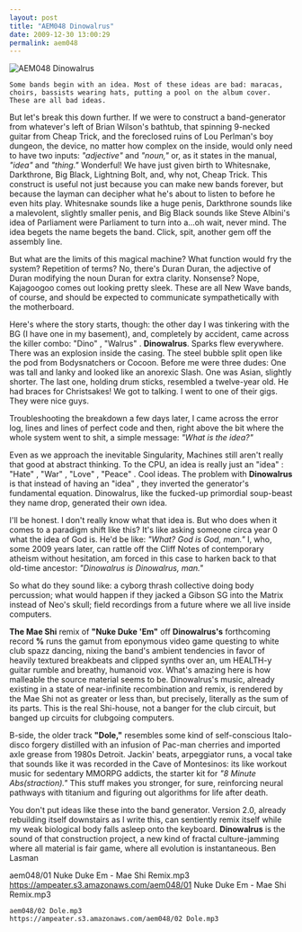 ```yaml
---
layout: post
title: "AEM048 Dinowalrus"
date: 2009-12-30 13:00:29
permalink: aem048
---
```

![AEM048 Dinowalrus](https://ampeater.s3.amazonaws.com/aem048/Dinowalrus.jpg)

    Some bands begin with an idea. Most of these ideas are bad: maracas, choirs, bassists wearing hats, putting a pool on the album cover. These are all bad ideas.

But let's break this down further. If we were to construct a band-generator from whatever's left of Brian Wilson's bathtub, that spinning 9-necked guitar from Cheap Trick, and the foreclosed ruins of Lou Perlman's boy dungeon, the device, no matter how complex on the inside, would only need to have two inputs: _"adjective"_ and _"noun,"_ or, as it states in the manual, _"idea"_ and _"thing."_ Wonderful! We have just given birth to Whitesnake, Darkthrone, Big Black, Lightning Bolt, and, why not, Cheap Trick. This construct is useful not just because you can make new bands forever, but because the layman can decipher what he's about to listen to before he even hits play. Whitesnake sounds like a huge penis, Darkthrone sounds like a malevolent, slightly smaller penis, and Big Black sounds like Steve Albini's idea of Parliament were Parliament to turn into a...oh wait, never mind. The idea begets the name begets the band. Click, spit, another gem off the assembly line.

But what are the limits of this magical machine? What function would fry the system? Repetition of terms? No, there's Duran Duran, the adjective of Duran modifying the noun Duran for extra clarity. Nonsense? Nope, Kajagoogoo comes out looking pretty sleek. These are all New Wave bands, of course, and should be expected to communicate sympathetically with the motherboard.

Here's where the story starts, though: the other day I was tinkering with the BG (I have one in my basement), and, completely by accident, came across the killer combo: "Dino" , "Walrus" . **Dinowalrus**. Sparks flew everywhere. There was an explosion inside the casing. The steel bubble split open like the pod from Bodysnatchers or Cocoon. Before me were three dudes: One was tall and lanky and looked like an anorexic Slash. One was Asian, slightly shorter. The last one, holding drum sticks, resembled a twelve-year old. He had braces for Christsakes! We got to talking. I went to one of their gigs. They were nice guys.

Troubleshooting the breakdown a few days later, I came across the error log, lines and lines of perfect code and then, right above the bit where the whole system went to shit, a simple message: _"What is the idea?"_

Even as we approach the inevitable Singularity, Machines still aren't really that good at abstract thinking. To the CPU, an idea is really just an "idea" : "Hate" , "War" , "Love" , "Peace" . Cool ideas. The problem with **Dinowalrus** is that instead of having an "idea" , they inverted the generator's fundamental equation. Dinowalrus, like the fucked-up primordial soup-beast they name drop, generated their own idea.

I'll be honest. I don't really know what that idea is. But who does when it comes to a paradigm shift like this? It's like asking someone circa year 0 what the idea of God is. He'd be like: _"What? God is God, man."_ I, who, some 2009 years later, can rattle off the Cliff Notes of contemporary atheism without hesitation, am forced in this case to harken back to that old-time ancestor: _"Dinowalrus is Dinowalrus, man."_

So what do they sound like: a cyborg thrash collective doing body percussion; what would happen if they jacked a Gibson SG into the Matrix instead of Neo's skull; field recordings from a future where we all live inside computers.

**The Mae Shi** remix of **"Nuke Duke 'Em"** off **Dinowalrus's** forthcoming record **%** runs the gamut from eponymous video game questing to white club spazz dancing, nixing the band's ambient tendencies in favor of heavily textured breakbeats and clipped synths over an, um HEALTH-y guitar rumble and breathy, humanoid vox. What's amazing here is how malleable the source material seems to be. Dinowalrus's music, already existing in a state of near-infinite recombination and remix, is rendered by the Mae Shi not as greater or less than, but precisely, literally as the sum of its parts. This is the real Shi-house, not a banger for the club circuit, but banged up circuits for clubgoing computers.

B-side, the older track **"Dole,"** resembles some kind of self-conscious Italo-disco forgery distilled with an infusion of Pac-man cherries and imported axle grease from 1980s Detroit. Jackin' beats, arpeggiator runs, a vocal take that sounds like it was recorded in the Cave of Montesinos: its like workout music for sedentary MMORPG addicts, the starter kit for _"8 Minute Abs(straction)."_ This stuff makes you stronger, for sure, reinforcing neural pathways with titanium and figuring out algorithms for life after death.

You don't put ideas like these into the band generator. Version 2.0, already rebuilding itself downstairs as I write this, can sentiently remix itself while my weak biological body falls asleep onto the keyboard. **Dinowalrus** is the sound of that construction project, a new kind of fractal culture-jamming where all material is fair game, where all evolution is instantaneous. Ben Lasman
  
  aem048/01 Nuke Duke Em - Mae Shi Remix.mp3
    https://ampeater.s3.amazonaws.com/aem048/01 Nuke Duke Em - Mae Shi Remix.mp3
    
    aem048/02 Dole.mp3
    https://ampeater.s3.amazonaws.com/aem048/02 Dole.mp3
    
    